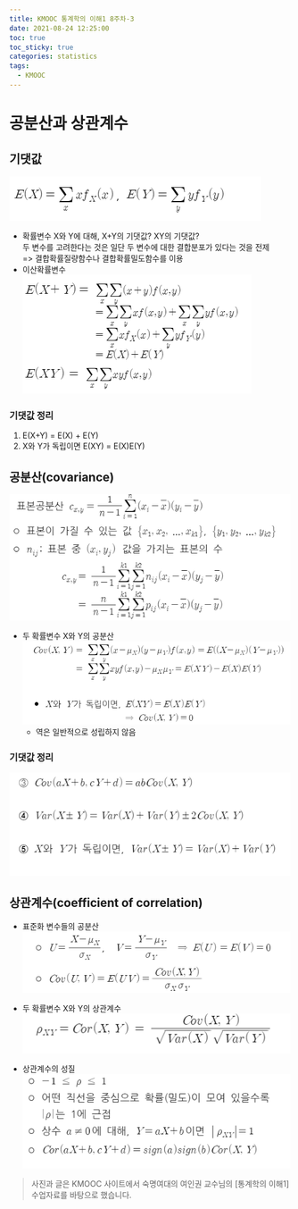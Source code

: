 ```yaml
---
title: KMOOC 통계학의 이해1 8주차-3
date: 2021-08-24 12:25:00
toc: true
toc_sticky: true
categories: statistics
tags:
  - KMOOC
---
```


# 공분산과 상관계수

## 기댓값

![](/assets/images/statistics/expectation6.PNG)  
- 확률변수 X와 Y에 대해, X+Y의 기댓값? XY의 기댓값?  
두 변수를 고려한다는 것은 일단 두 변수에 대한 결합분포가 있다는 것을 전제  
=> 결합확률질량함수나 결합확률밀도함수를 이용
- 이산확률변수  
![](/assets/images/statistics/expectation7.PNG)  

### 기댓값 정리
1. E(X+Y) = E(X) + E(Y)
2. X와 Y가 독립이면 E(XY) = E(X)E(Y)

## 공분산(covariance)
![](/assets/images/statistics/covariance5.PNG)  
- 두 확률변수 X와 Y의 공분산  
![](/assets/images/statistics/covariance6.PNG)  
  - 역은 일반적으로 성립하지 않음

### 기댓값 정리
![](/assets/images/statistics/expectation8.PNG)

## 상관계수(coefficient of correlation)
- 표준화 변수들의 공분산  
![](/assets/images/statistics/coefficientcorr3.PNG)
- 두 확률변수 X와 Y의 상관계수  
![](/assets/images/statistics/coefficientcorr4.PNG)

- 상관계수의 성질  
![](/assets/images/statistics/coefficientcorr5.PNG)




> 사진과 글은 KMOOC 사이트에서 숙명여대의 여인권 교수님의 [통계학의 이해1] 수업자료를 바탕으로 했습니다.  
